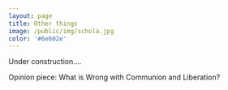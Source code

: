 ```yaml
---
layout: page
title: Other things
image: /public/img/schola.jpg
color: '#6e602e'
---
```


Under construction....

Opinion piece: What is Wrong with Communion and Liberation?
